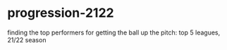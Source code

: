 # progression-2122
finding the top performers for getting the ball up the pitch: top 5 leagues, 21/22 season
